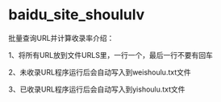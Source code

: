 # baidu_site_shoululv
批量查询URL并计算收录率介绍：


1、将所有URL放到文件URLS里，一行一个，最后一行不要有回车


2、未收录URL程序运行后会自动写入到weishoulu.txt文件


3、已收录URL程序运行后会自动写入到yishoulu.txt文件



